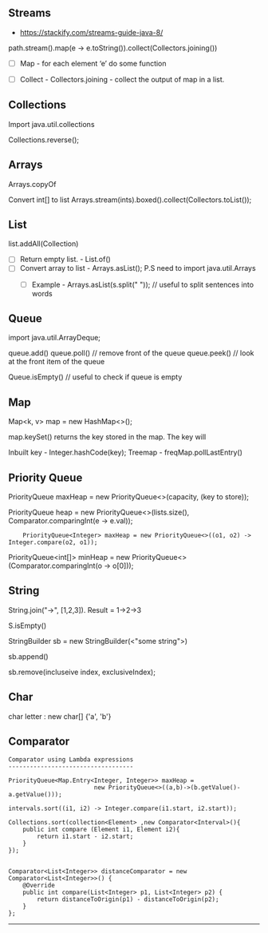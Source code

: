 Streams 
--------------------------------------------------------------------------

- https://stackify.com/streams-guide-java-8/

path.stream().map(e -> e.toString()).collect(Collectors.joining())
- [ ] Map - for each element ‘e’ do some function
- [ ] Collect - Collectors.joining - collect the output of map in a list.


Collections
--------------------------------------------------------------------------


Import java.util.collections

Collections.reverse(<List>);


Arrays
-----------------------------------------------------

Arrays.copyOf

    
Convert int[] to list
    Arrays.stream(ints).boxed().collect(Collectors.toList());


List
--------------------------------------------------------------------------

list.addAll(Collection<Datatype>)
- [ ] Return empty list. - List.of()
- [ ] Convert array to list - Arrays.asList(<the array to convert>);  P.S need to import java.util.Arrays
    - [ ] Example - Arrays.asList(s.split(" "));   // useful to split sentences into words


Queue 
--------------------------------------------------------------------------

import java.util.ArrayDeque;

queue.add()
queue.poll() // remove front of the queue
queue.peek() // look at the front item of the queue

Queue.isEmpty() // useful to check if queue is empty 


Map
--------------------------------------------------------------------------

Map<k, v> map = new HashMap<>();

map.keySet() returns the key stored in the map. The key will 


Inbuilt key - Integer.hashCode(key);
Treemap - freqMap.pollLastEntry()


Priority Queue
--------------------------------------------------------

PriorityQueue<T> maxHeap = new PriorityQueue<>(capacity, <T>(key to store));

PriorityQueue<Element> heap = new PriorityQueue<>(lists.size(), Comparator.comparingInt(e -> e.val));

        PriorityQueue<Integer> maxHeap = new PriorityQueue<>((o1, o2) -> Integer.compare(o2, o1));

PriorityQueue<int[]> minHeap = new PriorityQueue<>(Comparator.comparingInt(o -> o[0]));

  

String
--------------------------------------------------------------------------------------

String.join("->", [1,2,3]). Result = 1->2->3

S.isEmpty()

StringBuilder sb = new StringBuilder(<"some string">)

sb.append()

sb.remove(incluseive index, exclusiveIndex);



Char
----------------------------------------------------------------------------------------

char letter : new char[] {'a', 'b'}



Comparator
----------------------------------------------------------------------------------------


    Comparator using Lambda expressions
    -----------------------------------

    PriorityQueue<Map.Entry<Integer, Integer>> maxHeap = 
                            new PriorityQueue<>((a,b)->(b.getValue()-a.getValue()));
                            
    intervals.sort((i1, i2) -> Integer.compare(i1.start, i2.start));     

    Collections.sort(collection<Element> ,new Comparator<Interval>(){
        public int compare (Element i1, Element i2){
            return i1.start - i2.start;
        }
    });


    Comparator<List<Integer>> distanceComparator = new Comparator<List<Integer>>() {
        @Override
        public int compare(List<Integer> p1, List<Integer> p2) {
            return distanceToOrigin(p1) - distanceToOrigin(p2);
        }
    };

----------------------------------------------------------------------------------------

